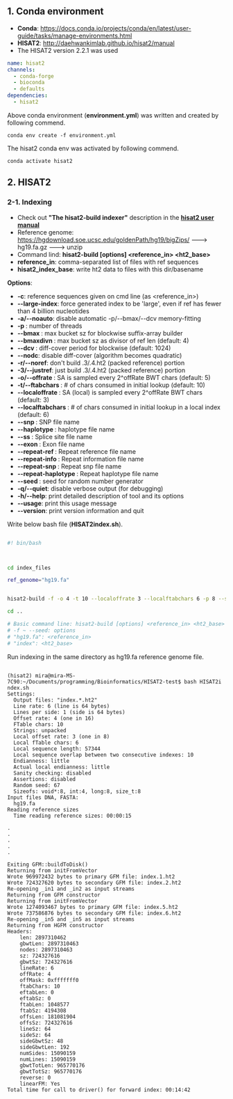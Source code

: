 ## 1. Conda environment 

- **Conda**: https://docs.conda.io/projects/conda/en/latest/user-guide/tasks/manage-environments.html
- **HISAT2**: http://daehwankimlab.github.io/hisat2/manual
- The HISAT2 version 2.2.1 was used 


```environment.yml
name: hisat2
channels:
  - conda-forge
  - bioconda 
  - defaults 
dependencies:
  - hisat2

```

Above conda environment (**environment.yml**) was written and created by following commend. 

```termina
conda env create -f environment.yml
```


The hisat2 conda env was activated by following commend. 

```terminal
conda activate hisat2
```



## 2. HISAT2 

### 2-1. Indexing 

- Check out **"The hisat2-build indexer"** description in the [**hisat2 user manual**](http://daehwankimlab.github.io/hisat2/manual)
- Reference genome: https://hgdownload.soe.ucsc.edu/goldenPath/hg19/bigZips/ ---> hg19.fa.gz ---> unzip
- Command lind: **hisat2-build [options] <reference_in> <ht2_base>**
- **reference_in**: comma-separated list of files with ref sequences
- **hisat2_index_base**: write ht2 data to files with this dir/basename


**Options**:
- **-c**: reference sequences given on cmd line (as <reference_in>)    
- **--large-index**: force generated index to be 'large', even if ref has fewer than 4 billion nucleotides
- **-a/--noauto**: disable automatic -p/--bmax/--dcv memory-fitting
- **-p <int>**: number of threads
- **--bmax <int>**: max bucket sz for blockwise suffix-array builder
- **--bmaxdivn <int>**: max bucket sz as divisor of ref len (default: 4)
- **--dcv <int>**: diff-cover period for blockwise (default: 1024)
- **--nodc**: disable diff-cover (algorithm becomes quadratic)
- **-r/--noref**: don't build .3/.4.ht2 (packed reference) portion
- **-3/--justref**: just build .3/.4.ht2 (packed reference) portion
- **-o/--offrate <int>**: SA is sampled every 2^offRate BWT chars (default: 5)
- **-t/--ftabchars <int>**: # of chars consumed in initial lookup (default: 10)
- **--localoffrate <int>**: SA (local) is sampled every 2^offRate BWT chars (default: 3)
- **--localftabchars <int>**: # of chars consumed in initial lookup in a local index (default: 6)
- **--snp <path>**: SNP file name
- **--haplotype <path>**: haplotype file name
- **--ss <path>**: Splice site file name
- **--exon <path>**: Exon file name
- **--repeat-ref <path>**: Repeat reference file name
- **--repeat-info <path>**: Repeat information file name
- **--repeat-snp <path>**: Repeat snp file name
- **--repeat-haplotype <path>**: Repeat haplotype file name
- **--seed <int>**: seed for random number generator
- **-q/--quiet**: disable verbose output (for debugging)
- **-h/--help**: print detailed description of tool and its options
- **--usage**: print this usage message
- **--version**: print version information and quit


Write below bash file (**HISAT2index.sh**).  
```bash

#! bin/bash



cd index_files

ref_genome="hg19.fa" 


hisat2-build -f -o 4 -t 10 --localoffrate 3 --localftabchars 6 -p 8 --seed 67 $ref_genome "index" 

cd ..

# Basic command line: hisat2-build [options] <reference_in> <ht2_base>
# -f ~ --seed: options
# "hg19.fa": <reference_in> 
# "index": <ht2_base> 

```


Run indexing in the same directory as hg19.fa reference genome file.


```terminal

(hisat2) mira@mira-MS-7C90:~/Documents/programming/Bioinformatics/HISAT2-test$ bash HISAT2i
ndex.sh
Settings:
  Output files: "index.*.ht2"
  Line rate: 6 (line is 64 bytes)
  Lines per side: 1 (side is 64 bytes)
  Offset rate: 4 (one in 16)
  FTable chars: 10
  Strings: unpacked
  Local offset rate: 3 (one in 8)
  Local fTable chars: 6
  Local sequence length: 57344
  Local sequence overlap between two consecutive indexes: 10
  Endianness: little
  Actual local endianness: little
  Sanity checking: disabled
  Assertions: disabled
  Random seed: 67
  Sizeofs: void*:8, int:4, long:8, size_t:8
Input files DNA, FASTA:
  hg19.fa
Reading reference sizes
  Time reading reference sizes: 00:00:15

.
.
.
.
.

Exiting GFM::buildToDisk()
Returning from initFromVector
Wrote 969972432 bytes to primary GFM file: index.1.ht2
Wrote 724327620 bytes to secondary GFM file: index.2.ht2
Re-opening _in1 and _in2 as input streams
Returning from GFM constructor
Returning from initFromVector
Wrote 1274093467 bytes to primary GFM file: index.5.ht2
Wrote 737586876 bytes to secondary GFM file: index.6.ht2
Re-opening _in5 and _in5 as input streams
Returning from HGFM constructor
Headers:
    len: 2897310462
    gbwtLen: 2897310463
    nodes: 2897310463
    sz: 724327616
    gbwtSz: 724327616
    lineRate: 6
    offRate: 4
    offMask: 0xfffffff0
    ftabChars: 10
    eftabLen: 0
    eftabSz: 0
    ftabLen: 1048577
    ftabSz: 4194308
    offsLen: 181081904
    offsSz: 724327616
    lineSz: 64
    sideSz: 64
    sideGbwtSz: 48
    sideGbwtLen: 192
    numSides: 15090159
    numLines: 15090159
    gbwtTotLen: 965770176
    gbwtTotSz: 965770176
    reverse: 0
    linearFM: Yes
Total time for call to driver() for forward index: 00:14:42


```

